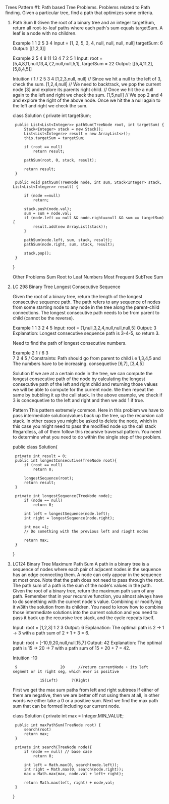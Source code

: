 Trees Pattern #1: Path based Tree Problems.
Problems related to Path finding. Given a particular tree, find a path that optimizes some criteria.

1. Path Sum II
    Given the root of a binary tree and an integer targetSum, 
    return all root-to-leaf paths where each path's sum equals targetSum.
    A leaf is a node with no children.
    
    Example 1 
                1
             2      5
          3     4
    Input = [1, 2, 5, 3, 4, null, null, null, null]  targetSum: 6
    Output: [[1,2,3]]
    
    Example 2
                    5
                 4      8
              11     13     4
            7    2       5      1
    Input: root = [5,4,8,11,null,13,4,7,2,null,null,5,1], targetSum = 22
    Output: [[5,4,11,2],[5,8,4,5]]
    
    Intuition
                  /      1
                 /   2      5
                  3     4
                    [1,2,3,null, null] // Since we hit a null to the left of 3, check the sum.
                    [1,2,4,null]       // We need to backtrack, we pop the current node [3] and explore its parents right child. 
                                       // Once we hit the a null again to the left and right we check the sum.
                    [1,5,null]         // We pop 2 and 4 and explore the right of the above node. Once we hit the a null again to the left and right we check the sum.
                    
                                        
    class Solution {
        private int targetSum;
    
        public List<List<Integer>> pathSum(TreeNode root, int targetSum) {            
            Stack<Integer> stack = new Stack(); 
            List<List<Integer>> result = new ArrayList<>();            
            this.targetSum = targetSum;
    
            if (root == null)
                return result;
    
            pathSum(root, 0, stack, result);
    
            return result;
        }
    
        public void pathSum(TreeNode node, int sum, Stack<Integer> stack, List<List<Integer>> result) {
    
            if (node ==null)
                return;
    
            stack.push(node.val); 
            sum = sum + node.val;
            if (node.left == null && node.right==null && sum == targetSum){ 
                result.add(new ArrayList(stack));
            }
    
            pathSum(node.left, sum, stack, result);
            pathSum(node.right, sum, stack, result);
    
            stack.pop(); 
        }
    }

   Other Problems
        Sum Root to Leaf Numbers
        Most Frequent SubTree Sum
        
2. LC 298 Binary Tree Longest Consecutive Sequence

    Given the root of a binary tree, return the length of the longest consecutive sequence path.
    The path refers to any sequence of nodes from some starting node to any node in the tree along the parent-child 
    connections. The longest consecutive path needs to be from parent to child (cannot be the reverse).

    Example 1
                    1
                        3
                    2       4
                        5
    Input: root = [1,null,3,2,4,null,null,null,5]
    Output: 3
    Explanation: Longest consecutive sequence path is 3-4-5, so return 3.
    
    Need to find the path of longest consecutive numbers.
    
    Example 2 
                    1
            /    6      3   \
              7     2       4
                        5    /
    Constraints: Path should go from parent to child i.e 1,3,4,5 and 
                 The numbers have to be increasing.
                 consequetive [6,7], [3,4,5]

    Solution
        If we are at a certain node in the tree, we can compute the longest consecutive path of the node by calculating 
        the longest consecutive path of the left and right child and returning those values we will be able to compute for the current node.
        We then repeat the same by bubbling it up the call stack.
        In the above example, we check if 3 is concequetive to the left and right and then we add 1 if true. 
    
    Pattern
        This pattern extremely common. 
        Here in this problem we have to pass intermediate solution/values back up the tree, up the recursion call stack. 
        In other cases you might be asked to delete the node, which in this case you might need to pass the modified node up the call stack
        Regardless, all of them follow this recursive traversal pattern.
        You need to determine what you need to do within the single step of the problem.
        
        
    public class Solution{
        
        private int result = 0;
        public int longestConsecutive(TreeNode root){
            if (root == null)
                return 0;
            
            longestSequence(root);            
            return result; 
        }
    
        private int longestSequence(TreeNode node);
            if (node == null)
                return 0;
                
            int left = longestSequence(node.left);
            int right = longestSequence(node.right);
            
            int max =1;            
            // Do something with the previous left and rioght nodes
            
            return max;
        }        
    }
        

3. LC124 Binary Tree Maximum Path Sum
    A path in a binary tree is a sequence of nodes where each pair of adjacent nodes in the sequence has an edge connecting them. 
    A node can only appear in the sequence at most once. Note that the path does not need to pass through the root.
    The path sum of a path is the sum of the node's values in the path.
    Given the root of a binary tree, return the maximum path sum of any path.
    Remember that in your recursive function, you almost always have to do something with the current node's value.
    Combining or modifying it w3ith the solution from its children. 
    You need to know how to combine those intermediate solutions into the current solution and you need to pass it back up 
    the recursive tree stack, and the cycle repeats itself.    

    Input: root = [1,2,3]
                    1
                2       3
    Output: 6
    Explanation: The optimal path is 2 -> 1 -> 3 with a path sum of 2 + 1 + 3 = 6.
    
    Input: root = [-10,9,20,null,null,15,7]
    Output: 42
    Explanation: The optimal path is 15 -> 20 -> 7 with a path sum of 15 + 20 + 7 = 42.            
    
    Intuition
                 -10
                                
        9                   20      //return currentNode + its left segment or it right seg, which ever is positive
    
                   15(Left)      7(Right)    
    
    First we get the max sum paths from left and right subtrees
    If either of them are negative, then we are better off not using them at all, in other words we either take a 0 or a positive sum.
    Next we find the max path sum that can be formed including our current node.
        
        
    class Solution {
        private int max = Integer.MIN_VALUE;     
        
        public int maxPathSum(TreeNode root) {
            search(root)
            return max;            
        }
        
        private int search(TreeNode node){
            if (node == null) // base case
                return 0;
            
            int left = Math.max(0, search(node.left));
            int right = Math.max(0, search(node.right));         
            max = Math.max(max, node.val + left+ right);
            
            return Math.max(left, right) + node,val;        
        }
    }
